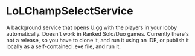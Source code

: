 # LoLChampSelectService
A background service that opens U.gg with the players in your lobby automatically. Doesn't work in Ranked Solo/Duo games. Currently there's not a release, so you have to clone it, and run it using an IDE, or publish it locally as a self-contained .exe file, and run it.
